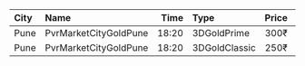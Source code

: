 | City | Name                  |  Time | Type          | Price | Capacity | Booked |
| :--- | :-------------------- | ----: | :------------ | ----: | -------: | -----: |
| Pune | PvrMarketCityGoldPune | 18:20 | 3DGoldPrime   |  300₹ |       11 |      6 |
| Pune | PvrMarketCityGoldPune | 18:20 | 3DGoldClassic |  250₹ |       12 |      0 |